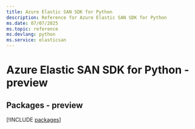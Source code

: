 ```yaml
---
title: Azure Elastic SAN SDK for Python
description: Reference for Azure Elastic SAN SDK for Python
ms.date: 07/07/2025
ms.topic: reference
ms.devlang: python
ms.service: elasticsan
---
```

# Azure Elastic SAN SDK for Python - preview
## Packages - preview
[!INCLUDE [packages](elastic-san-index.md)]